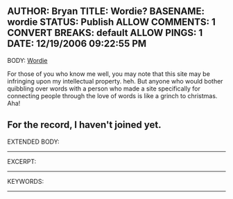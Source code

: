 AUTHOR: Bryan
TITLE: Wordie?
BASENAME: wordie
STATUS: Publish
ALLOW COMMENTS: 1
CONVERT BREAKS: __default__
ALLOW PINGS: 1
DATE: 12/19/2006 09:22:55 PM
-----
BODY:
<a title="Wordie" href="http://wordie.org/">Wordie</a>

For those of you who know me well, you may note that this site may be infringing upon my intellectual property. heh. But anyone who would bother quibbling over words with a person who made a site specifically for connecting people through the love of words is like a grinch to christmas. Aha!

For the record, I haven't joined yet.
-----
EXTENDED BODY:

-----
EXCERPT:

-----
KEYWORDS:

-----


